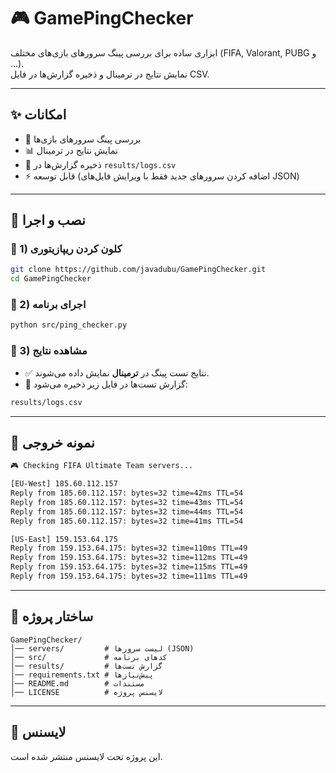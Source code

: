 # 🎮 GamePingChecker  

ابزاری ساده برای بررسی پینگ سرورهای بازی‌های مختلف (FIFA, Valorant, PUBG و ...).  
نمایش نتایج در ترمینال و ذخیره گزارش‌ها در فایل CSV.  

---

## ✨ امکانات  
- 🔎 بررسی پینگ سرورهای بازی‌ها  
- 📊 نمایش نتایج در ترمینال  
- 📝 ذخیره گزارش‌ها در `results/logs.csv`  
- ⚡ قابل توسعه (اضافه کردن سرورهای جدید فقط با ویرایش فایل‌های JSON)  

---

## 🚀 نصب و اجرا  

### 🔹 1) کلون کردن ریپازیتوری  
```bash
git clone https://github.com/javadubu/GamePingChecker.git
cd GamePingChecker
```

### 🔹 2) اجرای برنامه  
```bash
python src/ping_checker.py
```

### 🔹 3) مشاهده نتایج  
- ✅ نتایج تست پینگ در **ترمینال** نمایش داده می‌شوند.  
- 📝 گزارش تست‌ها در فایل زیر ذخیره می‌شود:  
```bash
results/logs.csv
```

---

## 📸 نمونه خروجی  

```bash
🎮 Checking FIFA Ultimate Team servers...

[EU-West] 185.60.112.157
Reply from 185.60.112.157: bytes=32 time=42ms TTL=54
Reply from 185.60.112.157: bytes=32 time=43ms TTL=54
Reply from 185.60.112.157: bytes=32 time=44ms TTL=54
Reply from 185.60.112.157: bytes=32 time=41ms TTL=54

[US-East] 159.153.64.175
Reply from 159.153.64.175: bytes=32 time=110ms TTL=49
Reply from 159.153.64.175: bytes=32 time=112ms TTL=49
Reply from 159.153.64.175: bytes=32 time=115ms TTL=49
Reply from 159.153.64.175: bytes=32 time=111ms TTL=49
```

---

## 📂 ساختار پروژه  

```
GamePingChecker/
│── servers/         # لیست سرورها (JSON)
│── src/             # کدهای برنامه
│── results/         # گزارش تست‌ها
│── requirements.txt # پیش‌نیازها
│── README.md        # مستندات
│── LICENSE          # لایسنس پروژه
```

---

## 📜 لایسنس  
این پروژه تحت لایسنس منتشر شده است.
